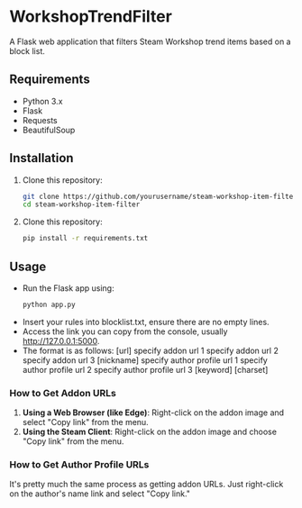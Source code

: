 # WorkshopTrendFilter

A Flask web application that filters Steam Workshop trend items based on a block list.

## Requirements

- Python 3.x
- Flask
- Requests
- BeautifulSoup

## Installation

1. Clone this repository:

   ```bash
   git clone https://github.com/yourusername/steam-workshop-item-filter.git
   cd steam-workshop-item-filter   
2. Clone this repository:
   ```bash
   pip install -r requirements.txt

## Usage
* Run the Flask app using:
   ```bash
   python app.py
* Insert your rules into blocklist.txt, ensure there are no empty lines.
* Access the link you can copy from the console, usually http://127.0.0.1:5000.
* The format is as follows:
[url]
specify addon url 1
specify addon url 2
specify addon url 3
[nickname]
specify author profile url 1
specify author profile url 2
specify author profile url 3
[keyword]
[charset]
### How to Get Addon URLs 
1. **Using a Web Browser (like Edge)**: Right-click on the addon image and select "Copy link" from the menu.
2. **Using the Steam Client**: Right-click on the addon image and choose "Copy link" from the menu.
### How to Get Author Profile URLs 
It's pretty much the same process as getting addon URLs. Just right-click on the author's name link and select "Copy link."
